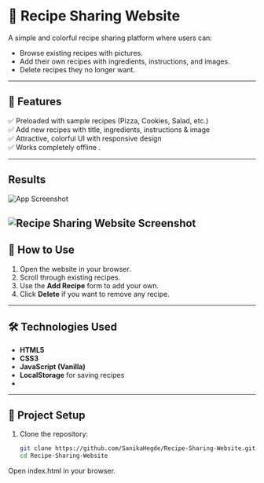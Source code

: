 # 🍴 Recipe Sharing Website  

A simple and colorful recipe sharing platform where users can:  
- Browse existing recipes with pictures.  
- Add their own recipes with ingredients, instructions, and images.  
- Delete recipes they no longer want.  

---

## 🌟 Features  
✅ Preloaded with sample recipes (Pizza, Cookies, Salad, etc.)  
✅ Add new recipes with title, ingredients, instructions & image  
✅ Attractive, colorful UI with responsive design  
✅ Works completely offline .

---

## Results   

![App Screenshot](https://github.com/YourUsername/YourRepo/blob/main/images/screenshot.png?raw=true)


![Recipe Sharing Website Screenshot](https://github.com/SanikaHegde/Recipe-Sharing-Website/issues/1)
---

## 🚀 How to Use  
1. Open the website in your browser.  
2. Scroll through existing recipes.  
3. Use the **Add Recipe** form to add your own.  
4. Click **Delete** if you want to remove any recipe.  

---

## 🛠️ Technologies Used  
- **HTML5**  
- **CSS3**  
- **JavaScript (Vanilla)**  
- **LocalStorage** for saving recipes
- 
---

## 📂 Project Setup  
1. Clone the repository:  
   ```bash
   git clone https://github.com/SanikaHegde/Recipe-Sharing-Website.git
   cd Recipe-Sharing-Website
Open index.html in your browser.





